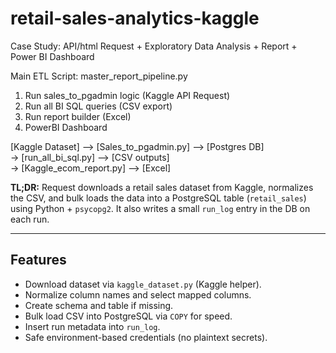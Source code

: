 # retail-sales-analytics-kaggle
Case Study: API/html Request + Exploratory Data Analysis + Report + Power BI Dashboard

Main ETL Script: master_report_pipeline.py

1. Run sales_to_pgadmin logic (Kaggle API Request)
2. Run all BI SQL queries (CSV export)
3. Run report builder (Excel)
4. PowerBI Dashboard

[Kaggle Dataset] --> [Sales_to_pgadmin.py] --> [Postgres DB]
                                            \
                                             -> [run_all_bi_sql.py] --> [CSV outputs]
                                                                            \
                                                                             -> [Kaggle_ecom_report.py] --> [Excel]


**TL;DR:** Request downloads a retail sales dataset from Kaggle, normalizes the CSV, 
and bulk loads the data into a PostgreSQL table (`retail_sales`) using Python + `psycopg2`. 
It also writes a small `run_log` entry in the DB on each run.

---

## Features
- Download dataset via `kaggle_dataset.py` (Kaggle helper).
- Normalize column names and select mapped columns.
- Create schema and table if missing.
- Bulk load CSV into PostgreSQL via `COPY` for speed.
- Insert run metadata into `run_log`.
- Safe environment-based credentials (no plaintext secrets).


